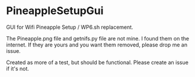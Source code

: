 # PineappleSetupGui
GUI for Wifi Pineapple Setup / WP6.sh replacement.

The Pineapple.png file and getnifs.py file are not mine. I found them on the internet. If they are yours and you want them removed, please drop me an issue.

Created as more of a test, but should be functional. Please create an issue if it's not.
